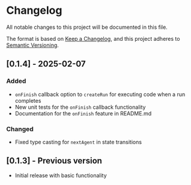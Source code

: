 # Changelog

All notable changes to this project will be documented in this file.

The format is based on [Keep a Changelog](https://keepachangelog.com/en/1.0.0/),
and this project adheres to [Semantic Versioning](https://semver.org/spec/v2.0.0.html).

## [0.1.4] - 2025-02-07

### Added

- `onFinish` callback option to `createRun` for executing code when a run completes
- New unit tests for the `onFinish` callback functionality
- Documentation for the `onFinish` feature in README.md

### Changed

- Fixed type casting for `nextAgent` in state transitions

## [0.1.3] - Previous version

- Initial release with basic functionality
